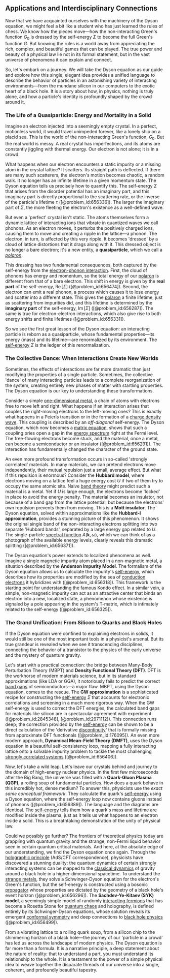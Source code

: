 ## Applications and Interdisciplinary Connections

Now that we have acquainted ourselves with the machinery of the Dyson equation, we might feel a bit like a student who has just learned the rules of chess. We know how the pieces move—how the non-interacting Green's function $G_0$ is dressed by the self-energy $\Sigma$ to become the full Green's function $G$. But knowing the rules is a world away from appreciating the rich, complex, and beautiful games that can be played. The true power and beauty of a physical law lie not in its formal statement, but in the vast universe of phenomena it can explain and connect.

So, let's embark on a journey. We will take the Dyson equation as our guide and explore how this single, elegant idea provides a unified language to describe the behavior of particles in an astonishing variety of interacting environments—from the mundane silicon in our computers to the exotic heart of a black hole. It is a story about how, in physics, nothing is truly alone, and how a particle's identity is profoundly shaped by the crowd around it.

### The Life of a Quasiparticle: Energy and Mortality in a Solid

Imagine an electron injected into a seemingly empty crystal. In a perfect, motionless world, it would travel unimpeded forever, like a lonely ship on a placid sea. This is the world of the non-interacting Green's function, $G_0$. But the real world is messy. A real crystal has imperfections, and its atoms are constantly jiggling with thermal energy. Our electron is not alone; it is in a crowd.

What happens when our electron encounters a static impurity or a missing atom in the crystal lattice? It scatters. Its straight path is deflected. If there are many such scatterers, the electron's motion becomes chaotic, a random walk. It no longer has an infinite lifetime in a given momentum state. The Dyson equation tells us precisely how to quantify this. The self-energy $\Sigma$ that arises from the disorder potential has an imaginary part, and this imaginary part is directly proportional to the scattering rate, or the inverse of the particle's lifetime $\tau$ ([@problem_id:656336]). The larger the imaginary part of $\Sigma$, the more fleeting the electron's existence as a well-defined wave.

But even a 'perfect' crystal isn't static. The atoms themselves form a dynamic lattice of interacting ions that vibrate in quantized waves we call phonons. As an electron moves, it perturbs the positively charged ions, causing them to move and creating a ripple in the lattice—a phonon. The electron, in turn, is affected by this very ripple. It becomes 'dressed' by a cloud of lattice distortions that it drags along with it. This dressed object is no longer a bare electron; it's a new entity, a **quasiparticle**, which we call a *[polaron](@article_id:136731)*.

This dressing has two fundamental consequences, both captured by the self-energy from the [electron-phonon interaction](@article_id:140214). First, the cloud of phonons has energy and momentum, so the total energy of our [polaron](@article_id:136731) is different from that of a bare electron. This shift in energy is given by the **real part** of the self-energy, $\operatorname{Re}[\Sigma]$ ([@problem_id:656474]). Second, the electron can emit a real phonon, a process which causes it to lose energy and scatter into a different state. This gives the [polaron](@article_id:136731) a finite lifetime, just as scattering from impurities did, and this lifetime is determined by the **imaginary part** of the self-energy, $\operatorname{Im}[\Sigma]$ ([@problem_id:656287]). The same is true for electron-electron interactions, which also give rise to both energy shifts and finite lifetimes ([@problem_id:656331]).

So we see the first great lesson of the Dyson equation: an interacting particle is reborn as a quasiparticle, whose fundamental properties—its energy (mass) and its lifetime—are renormalized by its environment. The [self-energy](@article_id:145114) $\Sigma$ is the ledger of this renormalization.

### The Collective Dance: When Interactions Create New Worlds

Sometimes, the effects of interactions are far more dramatic than just modifying the properties of a single particle. Sometimes, the collective 'dance' of many interacting particles leads to a complete reorganization of the system, creating entirely new phases of matter with startling properties. The Dyson equation is our key to understanding these transformations.

Consider a simple [one-dimensional metal](@article_id:136009), a chain of atoms with electrons free to move left and right. What happens if an interaction arises that couples the right-moving electrons to the left-moving ones? This is exactly what happens in a Peierls transition or in the formation of a [charge density wave](@article_id:136805). This coupling is described by an *off-diagonal* self-energy. The Dyson equation, which now becomes a [matrix equation](@article_id:204257), shows that such a coupling pries open a gap in the [energy spectrum](@article_id:181286) right at the Fermi level. The free-flowing electrons become stuck, and the material, once a metal, can become a semiconductor or an insulator ([@problem_id:656291]). The interaction has fundamentally changed the character of the ground state.

An even more profound transformation occurs in so-called 'strongly correlated' materials. In many materials, we can pretend electrons move independently, their mutual repulsion just a small, average effect. But what if this repulsion is enormous? Consider the **Hubbard model**, where electrons moving on a lattice feel a huge energy cost $U$ if two of them try to occupy the same atomic site. Naive [band theory](@article_id:139307) might predict such a material is a metal. Yet if $U$ is large enough, the electrons become 'locked' in place to avoid the energy penalty. The material becomes an insulator, not because of a band gap from the lattice potential, but because the electrons' own repulsion prevents them from moving. This is a **Mott insulator**. The Dyson equation, solved within approximations like the **Hubbard-I approximation**, provides a stunning picture of this phenomenon. It shows the original single band of the non-interacting electrons splitting into two separate 'Hubbard bands', separated by a large energy gap related to $U$. The single-particle [spectral function](@article_id:147134) $A(\mathbf{k}, \omega)$, which we can think of as a photograph of the available energy levels, clearly reveals this dramatic splitting ([@problem_id:656371]).

The Dyson equation's power extends to localized phenomena as well. Imagine a single magnetic impurity atom placed in a non-magnetic metal, a situation described by the **Anderson Impurity Model**. The formalism of the Dyson equation allows us to calculate the impurity's [self-energy](@article_id:145114), which describes how its properties are modified by the sea of [conduction electrons](@article_id:144766) it hybridizes with ([@problem_id:656318]). This framework is the starting point for understanding the famous Kondo effect. In a similar vein, a simple, non-magnetic impurity can act as an attractive center that binds an electron into a new, localized state, a phenomenon whose existence is signaled by a pole appearing in the system's T-matrix, which is intimately related to the self-energy ([@problem_id:656325]).

### The Grand Unification: From Silicon to Quarks and Black Holes

If the Dyson equation were confined to explaining electrons in solids, it would still be one of the most important tools in a physicist's arsenal. But its true grandeur is revealed when we see it transcending disciplines, connecting the behavior of a transistor to the physics of the early universe and the mystery of quantum gravity.

Let's start with a practical connection: the bridge between Many-Body Perturbation Theory (MBPT) and **Density Functional Theory (DFT)**. DFT is the workhorse of modern materials science, but in its standard approximations (like LDA or GGA), it notoriously fails to predict the correct [band gaps](@article_id:191481) of semiconductors—a major flaw. MBPT, using the Dyson equation, comes to the rescue. The **GW approximation** is a sophisticated recipe for constructing the [self-energy](@article_id:145114) $\Sigma$ that accounts for electronic correlations and screening in a much more rigorous way. When the GW self-energy is used to correct the DFT energies, the calculated band gaps for materials like silicon are in spectacular agreement with experiment ([@problem_id:2845348], [@problem_id:2971112]). This connection runs deep; the correction provided by the [self-energy](@article_id:145114) can be shown to be a direct calculation of the 'derivative [discontinuity](@article_id:143614)' that is formally missing from approximate DFT functionals ([@problem_id:176095]). An even more modern approach, **Dynamical Mean-Field Theory (DMFT)**, uses the Dyson equation in a beautiful self-consistency loop, mapping a fully interacting lattice onto a solvable impurity problem to tackle the most challenging [strongly correlated systems](@article_id:145297) ([@problem_id:656406]).

Now, let's take a wild leap. Let's leave our crystals behind and journey to the domain of high-energy nuclear physics. In the first few microseconds after the Big Bang, the universe was filled with a **Quark-Gluon Plasma (QGP)**, a roiling soup of fundamental particles. How does a quark behave in this incredibly hot, dense medium? To answer this, physicists use the *exact same conceptual framework*. They calculate the quark's [self-energy](@article_id:145114) using a Dyson equation, where the self-energy loop now contains gluons instead of phonons ([@problem_id:656389]). The language and the diagrams are identical. The [self-energy](@article_id:145114) tells them how a quark's mass and lifetime are modified inside the plasma, just as it tells us what happens to an electron inside a solid. This is a breathtaking demonstration of the unity of physical law.

Could we possibly go further? The frontiers of theoretical physics today are grappling with quantum gravity and the strange, non-Fermi liquid behavior seen in certain quantum critical materials. And here, at the absolute edge of our understanding, we find the Dyson equation once again. Through the [holographic principle](@article_id:135812) (AdS/CFT correspondence), physicists have discovered a stunning duality: the quantum dynamics of certain strongly interacting systems can be mapped to the [classical dynamics](@article_id:176866) of gravity around a black hole in a higher-dimensional spacetime. To understand the [strange metals](@article_id:140958), they solve a Schwinger-Dyson equation for the electron's Green's function, but the self-energy is constructed using a bosonic [propagator](@article_id:139064) whose properties are dictated by the geometry of a black hole's event horizon ([@problem_id:656296]). The **Sachdev-Ye-Kitaev (SYK) model**, a seemingly simple model of randomly [interacting fermions](@article_id:160500) that has become a Rosetta Stone for [quantum chaos](@article_id:139144) and holography, is defined entirely by its Schwinger-Dyson equations, whose solution reveals its emergent [conformal symmetry](@article_id:141872) and deep connections to [black hole physics](@article_id:159978) ([@problem_id:656499]).

From a vibrating lattice to a roiling quark soup, from a silicon chip to the shimmering horizon of a black hole—the journey of our 'particle in a crowd' has led us across the landscape of modern physics. The Dyson equation is far more than a formula. It is a narrative principle, a deep statement about the nature of reality: that to understand a part, you must understand its relationship to the whole. It is a testament to the power of a simple physical idea to weave together the disparate threads of our universe into a single, coherent, and profoundly beautiful tapestry.